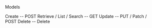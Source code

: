 Models

Create -- POST
Retrieve / List / Search -- GET
Update -- PUT / Patch / POST
Delete -- Delete


